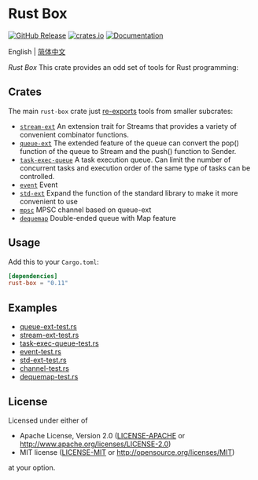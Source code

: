 # Rust Box

<a href="https://github.com/try-box/rust-box/releases"><img alt="GitHub Release" src="https://img.shields.io/github/release/try-box/rust-box?color=brightgreen" /></a>
<a href="https://crates.io/crates/rust-box"><img alt="crates.io" src="https://img.shields.io/crates/v/rust-box" /></a>
<a href="https://docs.rs/rust-box"><img alt="Documentation" src="https://docs.rs/rust-box/badge.svg" /></a>

English | [简体中文](./README-CN.md)

*Rust Box* This crate provides an odd set of tools for Rust programming:

## Crates

The main `rust-box` crate just [re-exports](src/lib.rs) tools from smaller subcrates:

* [`stream-ext`](https://github.com/try-box/rust-box/tree/main/stream-ext)
  An extension trait for Streams that provides a variety of convenient combinator functions.
* [`queue-ext`](https://github.com/try-box/rust-box/tree/main/queue-ext)
  The extended feature of the queue can convert the pop() function of the queue to Stream and the push() function to
  Sender.
* [`task-exec-queue`](https://github.com/try-box/rust-box/tree/main/task-exec-queue)
  A task execution queue. Can limit the number of concurrent tasks and execution order of the same type of tasks can be
  controlled.
* [`event`](https://github.com/try-box/rust-box/tree/main/event)
  Event
* [`std-ext`](https://github.com/try-box/rust-box/tree/main/std-ext)
  Expand the function of the standard library to make it more convenient to use
* [`mpsc`](https://github.com/try-box/rust-box/tree/main/mpsc)
  MPSC channel based on queue-ext
* [`dequemap`](https://github.com/try-box/rust-box/tree/main/dequemap)
  Double-ended queue with Map feature


## Usage

Add this to your `Cargo.toml`:

```toml
[dependencies]
rust-box = "0.11"
```

## Examples

- [queue-ext-test.rs](https://github.com/try-box/rust-box/blob/main/examples/src/queue-ext-test.rs)
- [stream-ext-test.rs](https://github.com/try-box/rust-box/blob/main/examples/src/stream-ext-test.rs)
- [task-exec-queue-test.rs](https://github.com/try-box/rust-box/blob/main/examples/src/task-exec-queue-test.rs)
- [event-test.rs](https://github.com/try-box/rust-box/blob/main/examples/src/event-test.rs)
- [std-ext-test.rs](https://github.com/try-box/rust-box/blob/main/examples/src/std-ext-test.rs)
- [channel-test.rs](https://github.com/try-box/rust-box/blob/main/examples/src/channel-test.rs)
- [dequemap-test.rs](https://github.com/try-box/rust-box/blob/main/examples/src/dequemap-test.rs)

## License

Licensed under either of

* Apache License, Version 2.0 ([LICENSE-APACHE](LICENSE-APACHE) or http://www.apache.org/licenses/LICENSE-2.0)
* MIT license ([LICENSE-MIT](LICENSE-MIT) or http://opensource.org/licenses/MIT)

at your option.
